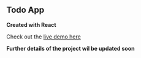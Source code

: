 ## Todo App

**Created with React**

Check out the [live demo here](https://todo-app-man.netlify.app/)

**Further details of the project wil be updated soon**